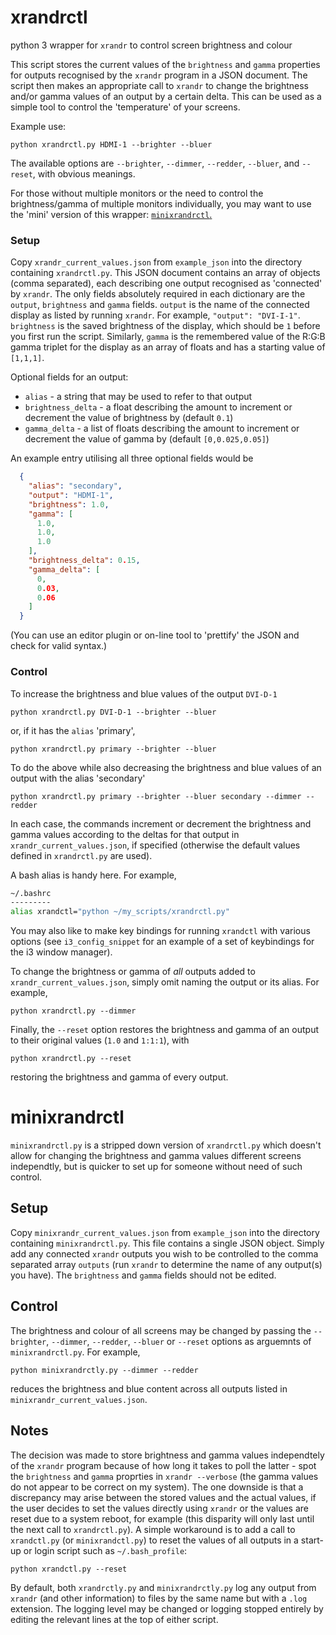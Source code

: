 # xrandrctl
python 3 wrapper for `xrandr` to control screen brightness and colour

This script stores the current values of the `brightness` and `gamma` properties for outputs recognised by the `xrandr` program in a JSON document. The script then makes an appropriate call to `xrandr` to change the brightness and/or gamma values of an output by a certain delta. This can be used as a simple tool to control the 'temperature' of your screens. 

Example use:
```
python xrandrctl.py HDMI-1 --brighter --bluer
```

The available options are
`--brighter`,
`--dimmer`,
`--redder`,
`--bluer`, and 
`--reset`,
with obvious meanings.

For those without multiple monitors or the need to control the brightness/gamma of multiple monitors individually, you may want to use the 'mini' version of this wrapper: [`minixrandrctl`.](#minixrandrctl)

### Setup
Copy `xrandr_current_values.json` from `example_json` into the directory containing `xrandrctl.py`. This JSON document contains an array of objects (comma separated), each describing one output recognised as 'connected' by `xrandr`.
The only fields absolutely required in each dictionary are the `output`, `brightness` and `gamma` fields. `output` is the name of the connected display as listed by running `xrandr`. For example, `"output": "DVI-I-1"`. `brightness` is the saved brightness of the display, which should be `1` before you first run the script. Similarly, `gamma` is the remembered value of the R:G:B gamma triplet for the display as an array of floats and has a starting value of `[1,1,1]`.

Optional fields for an output:
- `alias` - a string that may be used to refer to that output
- `brightness_delta` - a float describing the amount to increment or decrement the value of brightness by (default `0.1`)
- `gamma_delta` - a list of floats describing the amount to increment or decrement the value of gamma by (default `[0,0.025,0.05]`)

An example entry utilising all three optional fields would be
```json
  {
    "alias": "secondary",
    "output": "HDMI-1",
    "brightness": 1.0,
    "gamma": [
      1.0,
      1.0,
      1.0
    ],
    "brightness_delta": 0.15,
    "gamma_delta": [
      0,
      0.03,
      0.06
    ]
  }
```
(You can use an editor plugin or on-line tool to 'prettify' the JSON and check for valid syntax.)

### Control
To increase the brightness and blue values of the output `DVI-D-1`
```
python xrandrctl.py DVI-D-1 --brighter --bluer
```
or, if it has the `alias` 'primary',
```
python xrandrctl.py primary --brighter --bluer
```
To do the above while also decreasing the brightness and blue values of an output with the alias 'secondary'
```
python xrandrctl.py primary --brighter --bluer secondary --dimmer --redder
```

In each case, the commands increment or decrement the brightness and gamma values according to the deltas for that output in `xrandr_current_values.json`, if specified (otherwise the default values defined in `xrandrctl.py` are used).

A bash alias is handy here. For example,
```sh
~/.bashrc
---------
alias xrandctl="python ~/my_scripts/xrandrctl.py"
```
You may also like to make key bindings for running `xrandctl` with various options (see `i3_config_snippet` for an example of a set of keybindings for the i3 window manager).

To change the brightness or gamma of _all_ outputs added to `xrandr_current_values.json`, simply omit naming the output or its alias. For example,
```
python xrandrctl.py --dimmer
```

Finally, the `--reset` option restores the brightness and gamma of an output to their original values (`1.0` and `1:1:1`), with
```
python xrandrctl.py --reset
```
restoring the brightness and gamma of every output.


# minixrandrctl
`minixrandrctl.py` is a stripped down version of `xrandrctl.py` which doesn't allow for changing the brightness and gamma values different screens independtly, but is quicker to set up for someone without need of such control.

## Setup
Copy `minixrandr_current_values.json` from `example_json` into the directory containing `minixrandrctl.py`. This file contains a single JSON object. Simply add any connected `xrandr` outputs you wish to be controlled to the comma separated array `outputs` (run `xrandr` to determine the name of any output(s) you have). The `brightness` and `gamma` fields should not be edited.

## Control
The brightness and colour of all screens may be changed by passing the `--brighter`, `--dimmer`, `--redder`, `--bluer` or `--reset` options as arguemnts of `minixrandrctl.py`. For example,
```
python minixrandrctly.py --dimmer --redder
```
reduces the brightness and blue content across all outputs listed in `minixrandr_current_values.json`.

## Notes
The decision was made to store brightness and gamma values independtely of the `xrandr` program because of how long it takes to poll the latter - spot the `brightness` and `gamma` proprties in `xrandr --verbose` (the gamma values do not appear to be correct on my system). The one downside is that a discrepancy may arise between the stored values and the actual values, if the user decides to set the values directly using `xrandr` or the values are reset due to a system reboot, for example (this disparity will only last until the next call to `xrandrctl.py`). A simple workaround is to add a call to `xrandctl.py` (or `minixrandctl.py`) to reset the values of all outputs in a start-up or login script such as `~/.bash_profile`:
```
python xrandctl.py --reset
```

By default, both `xrandrctly.py` and `minixrandrctly.py` log any output from `xrandr` (and other information) to files by the same name but with a `.log` extension. The logging level may be changed or logging stopped entirely by editing the relevant lines at the top of either script.
